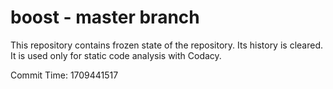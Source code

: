 # boost - master branch

This repository contains frozen state of the repository.
Its history is cleared. It is used only for static code
analysis with Codacy.

Commit Time: 1709441517